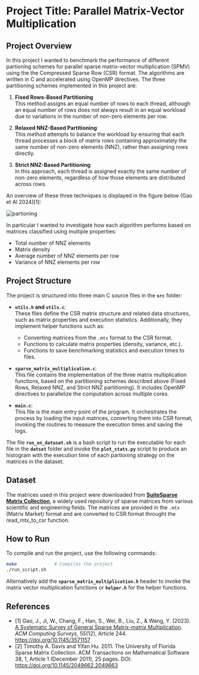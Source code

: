 # Project Title: Parallel Matrix-Vector Multiplication

## Project Overview
In this project I wanted to benchmark the performance of different partioning schemes for parallel sparse matrix-vector multiplication (SPMV) using the the Compressed Sparse Row (CSR) format. The algorithms are written in C and accelerated using OpenMP directives. The three partitioning schemes implemented in this project are:
1. **Fixed Rows-Based Partitioning**  
   This method assigns an equal number of rows to each thread, although an equal number of rows does not always result in an equal workload due to variations in the number of non-zero elements per row.

2. **Relaxed NNZ-Based Partitioning**  
   This method attempts to balance the workload by ensuring that each thread processes a block of matrix rows containing approximately the same number of non-zero elements (NNZ), rather than assigning rows directly.

3. **Strict NNZ-Based Partitioning**  
   In this approach, each thread is assigned exactly the same number of non-zero elements, regardless of how those elements are distributed across rows.

An overview of these three techniques is displayed in the figure below (Gao et Al 2024)[1]:

![partioning](https://github.com/user-attachments/assets/87126d18-3120-48fc-99c3-baad3ef2d42a)

In particular I wanted to investigate how each algorithm performs based on matrices classified using multiple properties:
   - Total number of NNZ elements
   - Matrix density
   - Average number of NNZ elements per row
   -  Variance of NNZ elements per row

## Project Structure

The project is structured into three main C source files in the **`src`** folder:

- **`utils.h` and `utils.c`**:  
  These files define the CSR matrix structure and related data structures, such as matrix properties and execution statistics. Additionally, they implement helper functions such as:
    - Converting matrices from the `.mtx` format to the CSR format.
    - Functions to calculate matrix properties (density, variance, etc.).
    - Functions to save benchmarking statistics and execution times to files.

- **`sparse_matrix_multiplication.c`**:  
  This file contains the implementation of the three matrix multiplication functions, based on the partitioning schemes described above (Fixed Rows, Relaxed NNZ, and Strict NNZ partitioning). It includes OpenMP directives to parallelize the computation across multiple cores.

- **`main.c`**:  
  This file is the main entry point of the program. It orchestrates the process by loading the input matrices, converting them into CSR format, invoking the routines to measure the execution times and saving the logs.

The file **`run_on_dataset.sh`** is a bash script to run the executable for each file in the **`datset`** folder and invoke the **`plot_stats.py`** script to produce an histogram with the execution time of each partioning strategy on the matrices in the dataset.

## Dataset
The matrices used in this project were downloaded from [**SuiteSparse Matrix Collection**](https://sparse.tamu.edu/), a widely used repository of sparse matrices from various scientific and engineering fields. The matrices are provided in the `.mtx` (Matrix Market) format and are converted to CSR format throught the read_mtx_to_csr function.

## How to Run
To compile and run the project, use the following commands:
```bash
make              # Compiles the project
./run_script.sh
```
Alternatively add the **`sparse_matrix_multiplication.h`** header to invoke the matrix vector multiplication functions or **`helper.h`** for the helper functions.

## References
- [1] Gao, J., Ji, W., Chang, F., Han, S., Wei, B., Liu, Z., & Wang, Y. (2023). [A Systematic Survey of General Sparse Matrix-matrix Multiplication](https://doi.org/10.1145/3571157). *ACM Computing Surveys*, 55(12), Article 244. https://doi.org/10.1145/3571157
- [2] Timothy A. Davis and Yifan Hu. 2011. The University of Florida Sparse Matrix Collection. ACM Transactions on Mathematical Software 38, 1, Article 1 (December 2011), 25 pages. DOI: https://doi.org/10.1145/2049662.2049663
